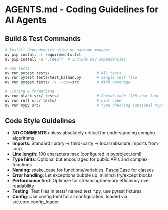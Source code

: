 # AGENTS.md - Coding Guidelines for AI Agents

## Build & Test Commands
```bash
# Install dependencies using uv package manager
uv pip install -r requirements.txt
uv pip install -e ".[dev]"  # Include dev dependencies

# Run tests
uv run pytest tests/                     # All tests
uv run pytest tests/test_kalman.py       # Single test file
uv run pytest tests/ -v --cov=src        # With coverage

# Linting & formatting
uv run black src/ tests/                 # Format code (100 char line limit)
uv run ruff src/ tests/                  # Lint code
uv run mypy src/                         # Type checking (optional typing)
```

## Code Style Guidelines
- **NO COMMENTS** unless absolutely critical for understanding complex algorithms
- **Imports**: Standard library → third-party → local (absolute imports from src/)
- **Line length**: 100 characters max (configured in pyproject.toml)
- **Type hints**: Optional but encouraged for public APIs and complex functions
- **Naming**: snake_case for functions/variables, PascalCase for classes
- **Error handling**: Let exceptions bubble up, minimal try/except blocks
- **Performance first**: Optimize for streaming/memory efficiency over readability
- **Testing**: Test files in tests/ named test_*.py, use pytest fixtures
- **Config**: Use config.toml for all configuration, loaded via src.core.config_loader